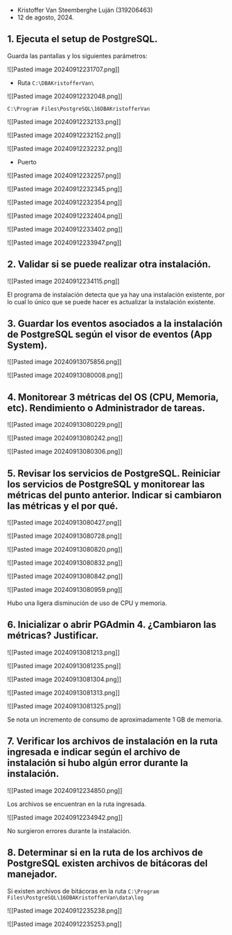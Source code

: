 - Kristoffer Van Steemberghe Luján (319206463)
- 12 de agosto, 2024.

## 1. Ejecuta el setup de PostgreSQL.

Guarda las pantallas y los siguientes parámetros:

![[Pasted image 20240912231707.png]]

- Ruta ``C:\DBAKristofferVan\``

![[Pasted image 20240912232048.png]]

``C:\Program Files\PostgreSQL\16DBAKristofferVan``

![[Pasted image 20240912232133.png]]

![[Pasted image 20240912232152.png]]

![[Pasted image 20240912232232.png]]

- Puerto

![[Pasted image 20240912232257.png]]

![[Pasted image 20240912232345.png]]

![[Pasted image 20240912232354.png]]

![[Pasted image 20240912232404.png]]

![[Pasted image 20240912233402.png]]

![[Pasted image 20240912233947.png]]


## 2. Validar si se puede realizar otra instalación.

![[Pasted image 20240912234115.png]]

El programa de instalación detecta que ya hay una instalación existente, por lo cual lo único que se puede hacer es actualizar la instalación existente.


## 3. Guardar los eventos asociados a la instalación de PostgreSQL según el visor de eventos (App System).

![[Pasted image 20240913075856.png]]

![[Pasted image 20240913080008.png]]


## 4. Monitorear 3 métricas del OS (CPU, Memoria, etc). Rendimiento o Administrador de tareas.

![[Pasted image 20240913080229.png]]

![[Pasted image 20240913080242.png]]

![[Pasted image 20240913080306.png]]


## 5. Revisar los servicios de PostgreSQL. Reiniciar los servicios de PostgreSQL y monitorear las métricas del punto anterior. Indicar si cambiaron las métricas y el por qué.

![[Pasted image 20240913080427.png]]

![[Pasted image 20240913080728.png]]

![[Pasted image 20240913080820.png]]

![[Pasted image 20240913080832.png]]

![[Pasted image 20240913080842.png]]

![[Pasted image 20240913080959.png]]

Hubo una ligera disminución de uso de CPU y memoria.


## 6. Inicializar o abrir PGAdmin 4. ¿Cambiaron las métricas? Justificar.

![[Pasted image 20240913081213.png]]

![[Pasted image 20240913081235.png]]

![[Pasted image 20240913081304.png]]

![[Pasted image 20240913081313.png]]

![[Pasted image 20240913081325.png]]

Se nota un incremento de consumo de aproximadamente 1 GB de memoria.

## 7. Verificar los archivos de instalación en la ruta ingresada e indicar según el archivo de instalación si hubo algún error durante la instalación.

![[Pasted image 20240912234850.png]]

Los archivos se encuentran en la ruta ingresada.

![[Pasted image 20240912234942.png]]

No surgieron errores durante la instalación.

## 8. Determinar si en la ruta de los archivos de PostgreSQL existen archivos de bitácoras del manejador.

Si existen archivos de bitácoras en la ruta ``C:\Program Files\PostgreSQL\16DBAKristofferVan\data\log``


![[Pasted image 20240912235238.png]]

![[Pasted image 20240912235253.png]]
